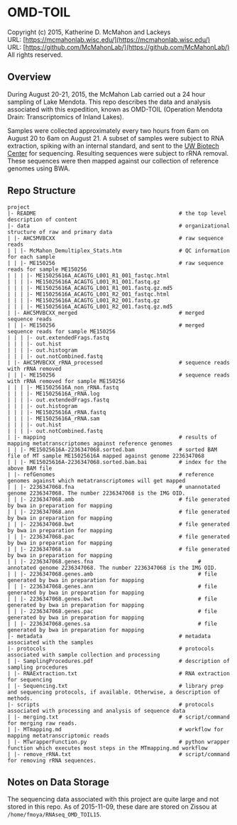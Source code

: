 OMD-TOIL
===
Copyright (c) 2015, Katherine D. McMahon and Lackeys  
URL: [https://mcmahonlab.wisc.edu/](https://mcmahonlab.wisc.edu/)  
URL: [https://github.com/McMahonLab/](https://github.com/McMahonLab/)  
All rights reserved.

Overview
--
During August 20-21, 2015, the McMahon Lab carried out a 24 hour sampling of Lake Mendota. This repo describes the data and analysis associated with this expedition, known as OMD-TOIL (Operation Mendota Drain: Transcriptomics of Inland Lakes).

Samples were collected approximately every two hours from 6am on August 20 to 6am on August 21. A subset of samples were subject to RNA extraction, spiking with an internal standard, and sent to the [UW Biotech Center](https://www.biotech.wisc.edu/) for sequencing. Resulting sequences were subject to rRNA removal. These sequences were then mapped against our collection of reference genomes using BWA.

Repo Structure
--
    project
    |- README                                             # the top level description of content
    |- data                                               # organizational structure of raw and primary data
    | |- AHC5MVBCXX                                       # raw sequence reads
    | | |- McMahon_Demultiplex_Stats.htm                  # QC information for each sample
    | | |- ME150256                                       # raw sequence reads for sample ME150256
    | | | |- ME15025616A_ACAGTG_L001_R1_001_fastqc.html   
    | | | |- ME15025616A_ACAGTG_L001_R1_001.fastq.gz      
    | | | |- ME15025616A_ACAGTG_L001_R1_001.fastq.gz.md5  
    | | | |- ME15025616A_ACAGTG_L001_R2_001_fastqc.html   
    | | | |- ME15025616A_ACAGTG_L001_R2_001.fastq.gz      
    | | | |- ME15025616A_ACAGTG_L001_R2_001.fastq.gz.md5  
    | |- AHC5MVBCXX_merged                                # merged sequence reads
    | | |- ME150256                                       # merged sequence reads for sample ME150256
    | | | |- out.extendedFrags.fastq
    | | | |- out.hist
    | | | |- out.histogram
    | | | |- out.notCombined.fastq
    | |- AHC5MVBCXX_rRNA_processed                        # sequence reads with rRNA removed
    | | |- ME150256                                       # sequence reads with rRNA removed for sample ME150256
    | | | |- ME15025616A_non_rRNA.fastq  
    | | | |- ME15025616A_rRNA.log  
    | | | |- out.extendedFrags.fastq  
    | | | |- out.histogram
    | | | |- ME15025616A_rRNA.fastq      
    | | | |- ME15025616A_rRNA.sam  
    | | | |- out.hist                 
    | | | |- out.notCombined.fastq
    | |- mapping                                          # results of mapping metatranscriptomes against reference genomes
    | | |- ME15025616A-2236347068.sorted.bam              # sorted BAM file of MT sample ME15025616A mapped against genome 2236347068
    | | |- ME15025616A-2236347068.sorted.bam.bai          # index for the above BAM file
    | |- refGenomes                                       # reference genomes against which metatranscriptomes will get mapped
    | | |- 2236347068.fna                                 # unannotated genome 2236347068. The number 2236347068 is the IMG OID.
    | | |- 2236347068.amb                                 # file generated by bwa in preparation for mapping
    | | |- 2236347068.ann                                 # file generated by bwa in preparation for mapping
    | | |- 2236347068.bwt                                 # file generated by bwa in preparation for mapping
    | | |- 2236347068.pac                                 # file generated by bwa in preparation for mapping
    | | |- 2236347068.sa                                  # file generated by bwa in preparation for mapping
    | | |- 2236347068.genes.fna                                 # annotated genome 2236347068. The number 2236347068 is the IMG OID.
    | | |- 2236347068.genes.amb                                 # file generated by bwa in preparation for mapping
    | | |- 2236347068.genes.ann                                 # file generated by bwa in preparation for mapping
    | | |- 2236347068.genes.bwt                                 # file generated by bwa in preparation for mapping
    | | |- 2236347068.genes.pac                                 # file generated by bwa in preparation for mapping
    | | |- 2236347068.genes.sa                                  # file generated by bwa in preparation for mapping
    |- metadata                                           # metadata associated with the samples
    |- protocols                                          # protocols associated with sample collection and processing
    | |- SamplingProcedures.pdf                           # description of sampling procedures
    | |- RNAExtraction.txt                                # RNA extraction for sequencing
    | |- Sequencing.txt                                   # library prep and sequencing protocols, if available. Otherwise, a description of methods.
    |- scripts                                            # protocols associated with processing and analysis of sequence data
    | |- merging.txt                                      # script/command for merging raw reads.
    | |- MTmapping.md                                     # workflow for mapping metatranscriptomic reads
    | |- MTwrapperFunction.py                             # python wrapper function which executes most steps in the MTmapping.md workflow
    | |- remove_rRNA.txt                                  # script/command for removing rRNA sequences.

Notes on Data Storage
--
The sequencing data associated with this project are quite large and not stored in this repo. As of 2015-11-09, these dare are stored on Zissou at `/home/fmoya/RNAseq_OMD_TOIL15`.

